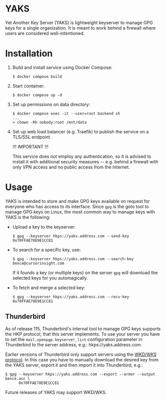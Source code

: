 YAKS
====

Yet Another Key Server (YAKS) is lightweight keyserver to manage GPG keys for a
single organization. It is meant to work behind a firewall where users are
considered well-intentioned.

# Installation

1.  Build and install service using Docker Compose:

    ```
    $ docker compose build
    ```

2.  Start container:

    ```
    $ docker compose up -d
    ```

3.  Set up permissions on data directory:

    ```
    $ docker compose exec -it --user=root backend sh
    ...
    > chown -Rh nobody:root /mnt/data
    ```

4.  Set up web load balancer (e.g. Traefik) to publish the service on a TLS/SSL
    endpoint.

    !!! IMPORTANT !!!

    This service does not employ any authentication, so it is advised to
    install it with additional security measures -- e.g. behind a firewall with
    only VPN access and no public access from the Internet.

# Usage

YAKS is intended to store and make GPG keys available on request for everyone
who has access to its interface.  Since `gpg` is the goto tool to manage GPG
keys on Linux, the most common way to manage keys with YAKS is the following:

*   Upload a key to the keyserver:

    ```
    $ gpg --keyserver hkps://yaks.address.com --send-key 0x70FFAE70E9E1CC81
    ```

*   To search for a specific key, use:

    ```
    $ gpg --keyserver hkps://yaks.address.com --search-key bence@cursorinsight.com
    ```

    If it founds a key (or multiple keys) on the server `gpg` will download the
    selected keys for you automagically.

*   To fetch and merge a selected key:

    ```
    $ gpg --keyserver hkps://yaks.address.com --recv-key 0x70FFAE70E9E1CC81
    ```

## Thunderbird

As of release 115, Thunderbird's internal tool to manage GPG keys supports the
HKP protocol, that this server implements. To use your server you have to set
the  `mail.openpgp.keyserver_list` configuration parameter in Thunderbird to the
server address, e.g.: hkps://yaks.address.com.

Earlier versions of Thunderbird only support servers using the
[WKD/WKS protocol][wkd-wks-protocol]. In this case you have to manually download
the desired key from the YAKS server, export it and then import it into
Thunderbird, e.g.:

```
$ gpg --keyserver hkps://yaks.address.com --export --armor --output bence.asc \
      0x70FFAE70E9E1CC81
```

Future releases of YAKS may support WKD/WKS.

[wkd-wks-protocol]: https://wiki.gnupg.org/WKD
